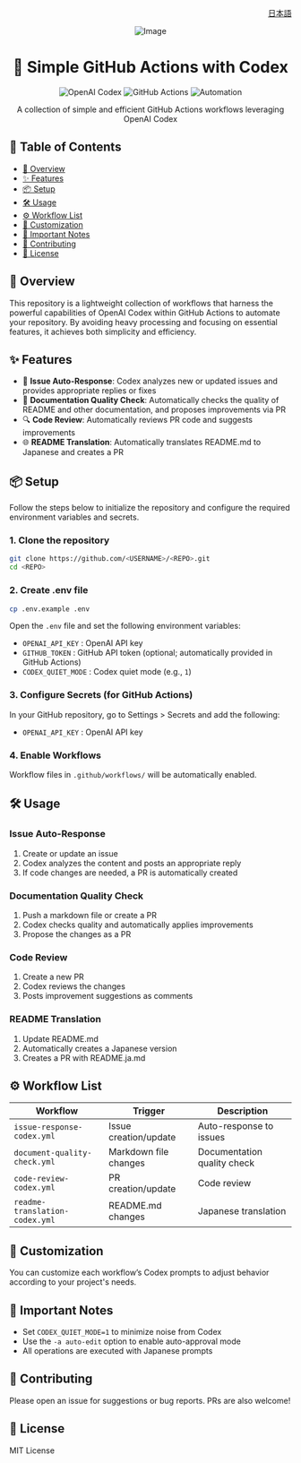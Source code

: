 <p align="right">
  <a href="./README.md">日本語</a>
</p>
<div align="center">

![Image](https://github.com/user-attachments/assets/55514756-c91e-4fe6-8204-73b73aa0bcbf)

# 🤖 Simple GitHub Actions with Codex

<p align="center">
  <img src="https://img.shields.io/badge/OpenAI_Codex-412991?style=for-the-badge&logo=openai&logoColor=white" alt="OpenAI Codex">
  <img src="https://img.shields.io/badge/GitHub_Actions-2088FF?style=for-the-badge&logo=github-actions&logoColor=white" alt="GitHub Actions">
  <img src="https://img.shields.io/badge/Automation-000000?style=for-the-badge&logo=robot&logoColor=white" alt="Automation">
</p>

<p align="center">
  A collection of simple and efficient GitHub Actions workflows leveraging OpenAI Codex
</p>

</div>

## 📖 Table of Contents

- [🚀 Overview](#🚀-overview)
- [✨ Features](#✨-features)
- [📦 Setup](#📦-setup)
- [🛠️ Usage](#🛠️-usage)
- [⚙️ Workflow List](#⚙️-workflow-list)
- [🔧 Customization](#🔧-customization)
- [📝 Important Notes](#📝-important-notes)
- [🤝 Contributing](#🤝-contributing)
- [📄 License](#📄-license)

## 🚀 Overview

This repository is a lightweight collection of workflows that harness the powerful capabilities of OpenAI Codex within GitHub Actions to automate your repository. By avoiding heavy processing and focusing on essential features, it achieves both simplicity and efficiency.

## ✨ Features

- 💬 **Issue Auto-Response**: Codex analyzes new or updated issues and provides appropriate replies or fixes
- 📝 **Documentation Quality Check**: Automatically checks the quality of README and other documentation, and proposes improvements via PR
- 🔍 **Code Review**: Automatically reviews PR code and suggests improvements
- 🌐 **README Translation**: Automatically translates README.md to Japanese and creates a PR

## 📦 Setup

Follow the steps below to initialize the repository and configure the required environment variables and secrets.

### 1. Clone the repository

```bash
git clone https://github.com/<USERNAME>/<REPO>.git
cd <REPO>
```

### 2. Create .env file

```bash
cp .env.example .env
```

Open the `.env` file and set the following environment variables:

* `OPENAI_API_KEY`    : OpenAI API key
* `GITHUB_TOKEN`      : GitHub API token (optional; automatically provided in GitHub Actions)
* `CODEX_QUIET_MODE`  : Codex quiet mode (e.g., `1`)

### 3. Configure Secrets (for GitHub Actions)

In your GitHub repository, go to Settings > Secrets and add the following:

* `OPENAI_API_KEY` : OpenAI API key

### 4. Enable Workflows

Workflow files in `.github/workflows/` will be automatically enabled.

## 🛠️ Usage

### Issue Auto-Response

1. Create or update an issue
2. Codex analyzes the content and posts an appropriate reply
3. If code changes are needed, a PR is automatically created

### Documentation Quality Check

1. Push a markdown file or create a PR
2. Codex checks quality and automatically applies improvements
3. Propose the changes as a PR

### Code Review

1. Create a new PR
2. Codex reviews the changes
3. Posts improvement suggestions as comments

### README Translation

1. Update README.md
2. Automatically creates a Japanese version
3. Creates a PR with README.ja.md

## ⚙️ Workflow List

| Workflow                          | Trigger                | Description                         |
|-----------------------------------|------------------------|-------------------------------------|
| `issue-response-codex.yml`        | Issue creation/update  | Auto-response to issues             |
| `document-quality-check.yml`      | Markdown file changes  | Documentation quality check         |
| `code-review-codex.yml`           | PR creation/update     | Code review                         |
| `readme-translation-codex.yml`    | README.md changes      | Japanese translation                |

## 🔧 Customization

You can customize each workflow’s Codex prompts to adjust behavior according to your project's needs.

## 📝 Important Notes

- Set `CODEX_QUIET_MODE=1` to minimize noise from Codex
- Use the `-a auto-edit` option to enable auto-approval mode
- All operations are executed with Japanese prompts

## 🤝 Contributing

Please open an issue for suggestions or bug reports. PRs are also welcome!

## 📄 License

MIT License